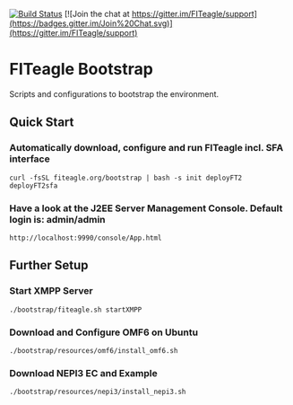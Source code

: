[![Build Status](https://travis-ci.org/FITeagle/bootstrap.svg?branch=master)](https://travis-ci.org/FITeagle/bootstrap)
[![Join the chat at https://gitter.im/FITeagle/support](https://badges.gitter.im/Join%20Chat.svg)](https://gitter.im/FITeagle/support)

# FITeagle Bootstrap

Scripts and configurations to bootstrap the environment.

## Quick Start 

### Automatically download, configure and run FITeagle incl. SFA interface
```
curl -fsSL fiteagle.org/bootstrap | bash -s init deployFT2 deployFT2sfa
```

### Have a look at the J2EE Server Management Console. Default login is: admin/admin
```
http://localhost:9990/console/App.html
```

## Further Setup

### Start XMPP Server
```
./bootstrap/fiteagle.sh startXMPP
```

### Download and Configure OMF6 on Ubuntu
```
./bootstrap/resources/omf6/install_omf6.sh 
```

### Download NEPI3 EC and Example
```
./bootstrap/resources/nepi3/install_nepi3.sh 
```

